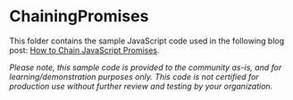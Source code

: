# ChainingPromises

This folder contains the sample JavaScript code used in the following blog post: [How to Chain JavaScript Promises](https://www.erickmccollum.com/2020/05/13/how-to-chain-javascript-promises.html).

*Please note, this sample code is provided to the community as-is, and for learning/demonstration purposes only. This code is not certified for production use without further review and testing by your organization.*
